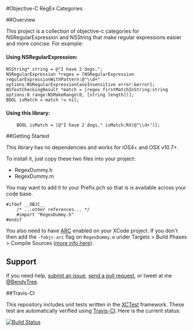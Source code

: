 
#Objective-C RegEx Categories

##Overview

This project is a collection of objective-c categories for NSRegularExpression and NSString that make regular expressions easier and more concise. For example:


#### Using NSRegularExpression:

```objc
NSString* string = @"I have 2 dogs.";
NSRegularExpression *regex = [NSRegularExpression regularExpressionWithPattern:@"\\d+" options:NSRegularExpressionCaseInsensitive error:&error];
NSTextCheckingResult *match = [regex firstMatchInString:string options:0 range:NSMakeRange(0, [string length])];
BOOL isMatch = match != nil;
```

#### Using this library:

```objc
    BOOL isMatch = [@"I have 2 dogs." isMatch:RX(@"\\d+")];
```

##Getting Started

This library has no dependencies and works for iOS4+ and OSX v10.7+.

To install it, just copy these two files into your project:

 - RegexDummy.h
 - RegexDummy.m

You may want to add it to your Prefix.pch so that is is available across your code base.

```objc
#ifdef __OBJC__
    /* ...other references... */
    #import "RegexDummy.h"
#endif
```

You also need to have  [ARC](https://developer.apple.com/library/ios/documentation/DeveloperTools/Conceptual/WhatsNewXcode/Articles/xcode_4_2.html) enabled on your XCode project. If you don't then add the `-fobjc-arc` flag on `RegexDummy.m` under Targets > Build Phases > Compile Sources ([more info here](http://stackoverflow.com/a/19925947/193896)). 


## Support

If you need help, [submit an issue](https://github.com/bendytree/Objective-C-RegEx-Categories/issues), [send a pull request](https://github.com/bendytree/Objective-C-RegEx-Categories/pulls), or tweet at me [@BendyTree](http://twitter.com/bendytree).


##Travis-CI

This repository includes unit tests written in the [XCTest](https://developer.apple.com/library/ios/documentation/ToolsLanguages/Conceptual/Xcode_Overview/UnitTestYourApp/UnitTestYourApp.html) framework. These test are automatically verified using [Travis-CI](https://travis-ci.org/bendytree/Objective-C-RegEx-Categories). Here is the current status:

[![Build Status](https://travis-ci.org/bendytree/Objective-C-RegEx-Categories.png)](https://travis-ci.org/bendytree/Objective-C-RegEx-Categories)


